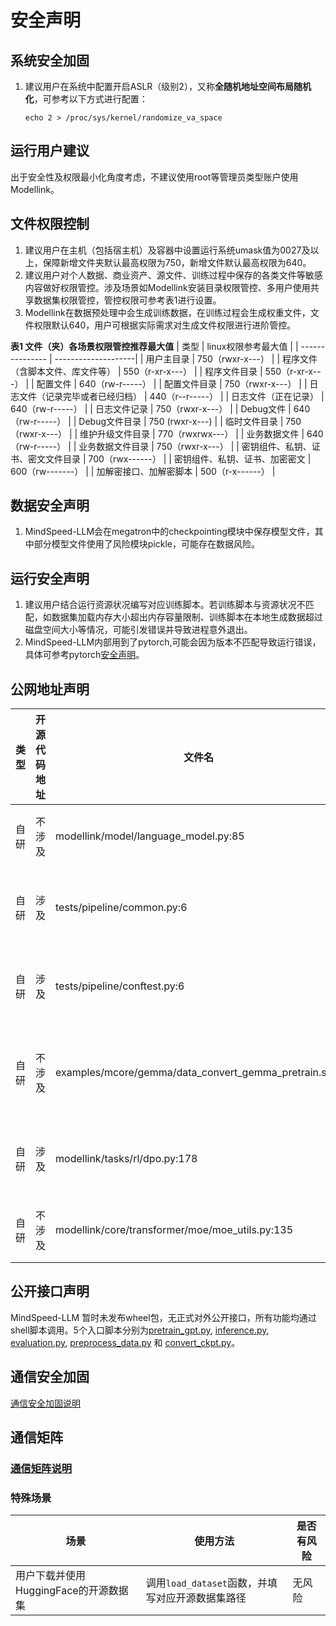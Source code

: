 # 安全声明
## 系统安全加固
1. 建议用户在系统中配置开启ASLR（级别2），又称**全随机地址空间布局随机化**，可参考以下方式进行配置：
    ```
    echo 2 > /proc/sys/kernel/randomize_va_space
    ```

## 运行用户建议
出于安全性及权限最小化角度考虑，不建议使用root等管理员类型账户使用Modellink。

## 文件权限控制
1. 建议用户在主机（包括宿主机）及容器中设置运行系统umask值为0027及以上，保障新增文件夹默认最高权限为750，新增文件默认最高权限为640。
2. 建议用户对个人数据、商业资产、源文件、训练过程中保存的各类文件等敏感内容做好权限管控。涉及场景如Modellink安装目录权限管控、多用户使用共享数据集权限管控，管控权限可参考表1进行设置。
3. Modellink在数据预处理中会生成训练数据，在训练过程会生成权重文件，文件权限默认640，用户可根据实际需求对生成文件权限进行进阶管控。

**表1 文件（夹）各场景权限管控推荐最大值**
| 类型          | linux权限参考最大值 |
| --------------- | --------------------|
| 用户主目录                          |    750（rwxr-x---）                |
| 程序文件（含脚本文件、库文件等）      |    550（r-xr-x---）                |
| 程序文件目录                        |    550（r-xr-x---）                |
| 配置文件                            |    640（rw-r-----）                |
| 配置文件目录                        |    750（rwxr-x---）                |
| 日志文件（记录完毕或者已经归档）      |    440（r--r-----）                |
| 日志文件（正在记录）                 |    640（rw-r-----）                |
| 日志文件记录                        |    750（rwxr-x---）                |
| Debug文件                          |    640（rw-r-----）                |
| Debug文件目录                      |    750 (rwxr-x---)                 |
| 临时文件目录                       |     750（rwxr-x---）                |
| 维护升级文件目录                    |    770（rwxrwx---）                |
| 业务数据文件                       |     640（rw-r-----）                |
| 业务数据文件目录                   |     750（rwxr-x---）                |
| 密钥组件、私钥、证书、密文文件目录   |     700（rwx------）                |
| 密钥组件、私钥、证书、加密密文      |     600（rw-------）                |
| 加解密接口、加解密脚本             |     500（r-x------）                |



## 数据安全声明

1. MindSpeed-LLM会在megatron中的checkpointing模块中保存模型文件，其中部分模型文件使用了风险模块pickle，可能存在数据风险。


## 运行安全声明

1. 建议用户结合运行资源状况编写对应训练脚本。若训练脚本与资源状况不匹配，如数据集加载内存大小超出内存容量限制、训练脚本在本地生成数据超过磁盘空间大小等情况，可能引发错误并导致进程意外退出。
2. MindSpeed-LLM内部用到了pytorch,可能会因为版本不匹配导致运行错误，具体可参考pytorch[安全声明](https://gitee.com/ascend/pytorch#%E5%AE%89%E5%85%A8%E5%A3%B0%E6%98%8E)。


## 公网地址声明

| 类型     | 开源代码地址                                                                                                         | 文件名                                                                | 公网IP地址/公网URL地址/域名/邮箱地址                                                                                                                     | 用途说明      |
|--------|----------------------------------------------------------------------------------------------------------------|--------------------------------------------------------------------|--------------------------------------------------------------------------------------------------------------------------------------------|-----------|
| 自研 | 不涉及                                                                                                            | modellink/model/language_model.py:85                                                        | https://github.com/kingoflolz/mesh-transformer-jax/                                                                          | 详情地址      |
| 自研 | 涉及                                                                                                            | tests/pipeline/common.py:6                                                          | https://github.com/microsoft/DeepSpeed/blob/master/tests/unit/common.py                                                                        | 源代码地址      |
| 自研 | 涉及                                                                                                            | tests/pipeline/conftest.py:6                                                        | https://github.com/microsoft/DeepSpeed/blob/master/tests/conftest.py                                                                          | 源代码地址      |
| 自研 | 不涉及                                                                                                            | examples/mcore/gemma/data_convert_gemma_pretrain.sh:5                               | https://huggingface.co/datasets/pleisto/wikipedia-cn-20230720-filtered/resolve/main/wikipedia-cn-20230720-filtered.json?download=true  | 数据下载地址      |
| 自研 | 涉及                                                                                                            | modellink/tasks/rl/dpo.py:178                                                       | https://github.com/huggingface/trl/blob/main/trl/trainer/dpo_trainer.py                                                                          | 源代码地址      |
| 自研 | 不涉及                                                                                                            | modellink/core/transformer/moe/moe_utils.py:135                                     | https://arxiv.org/abs/2101.03961               | 论文地址      |

## 公开接口声明
MindSpeed-LLM 暂时未发布wheel包，无正式对外公开接口，所有功能均通过shell脚本调用。5个入口脚本分别为[pretrain_gpt.py](https://gitee.com/ascend/ModelLink/blob/master/pretrain_gpt.py), [inference.py](https://gitee.com/ascend/ModelLink/blob/master/inference.py), [evaluation.py](https://gitee.com/ascend/ModelLink/blob/master/evaluation.py), [preprocess_data.py](https://gitee.com/ascend/ModelLink/blob/master/preprocess_data.py) 和 [convert_ckpt.py](https://gitee.com/ascend/ModelLink/blob/master/convert_ckpt.py)。


## 通信安全加固

[通信安全加固说明](https://gitee.com/ascend/pytorch/blob/master/SECURITYNOTE.md#%E9%80%9A%E4%BF%A1%E5%AE%89%E5%85%A8%E5%8A%A0%E5%9B%BA
)

## 通信矩阵

### [通信矩阵说明](https://gitee.com/ascend/pytorch/blob/master/SECURITYNOTE.md#%E9%80%9A%E4%BF%A1%E7%9F%A9%E9%98%B5%E4%BF%A1%E6%81%AF)

### 特殊场景

| 场景                                  | 使用方法                                         | 是否有风险 |
| ------------------------------------- | ------------------------------------------------ | ---------- |
| 用户下载并使用HuggingFace的开源数据集 | 调用`load_dataset`函数，并填写对应开源数据集路径 | 无风险     |
